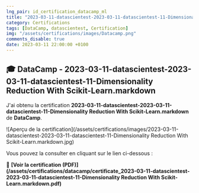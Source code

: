 ```yaml
---
lng_pair: id_certification_datacamp_ml
title: "2023-03-11-datascientest-2023-03-11-datascientest-11-Dimensionality Reduction With Scikit-Learn.markdown"
category: Certifications
tags: [DataCamp, datascientest, Certification]
img: "/assets/certifications/images/Datacamp.png"
comments_disable: true
date: 2023-03-11 22:00:00 +0100
---
```


## 🎓 DataCamp - 2023-03-11-datascientest-2023-03-11-datascientest-11-Dimensionality Reduction With Scikit-Learn.markdown

J'ai obtenu la certification **2023-03-11-datascientest-2023-03-11-datascientest-11-Dimensionality Reduction With Scikit-Learn.markdown** de **DataCamp**.

![Aperçu de la certification](/assets/certifications/images/2023-03-11-datascientest-2023-03-11-datascientest-11-Dimensionality Reduction With Scikit-Learn.markdown.jpg)  

Vous pouvez la consulter en cliquant sur le lien ci-dessous :

📜 **[Voir la certification (PDF)](/assets/certifications/datacamp/certificate_2023-03-11-datascientest-2023-03-11-datascientest-11-Dimensionality Reduction With Scikit-Learn.markdown.pdf)** 
